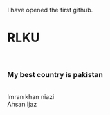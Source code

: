 
I have opened the first github.
<br>
<h1> RLKU </h1>
<br>
<h3>My best country is pakistan</h3>
<br>
Imran khan niazi
<br>
Ahsan Ijaz
